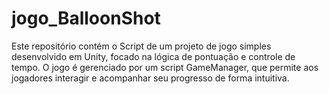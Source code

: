 # jogo_BalloonShot
Este repositório contém o Script de um projeto de jogo simples desenvolvido em Unity, focado na lógica de pontuação e controle de tempo. O jogo é gerenciado por um script GameManager, que permite aos jogadores interagir e acompanhar seu progresso de forma intuitiva.
